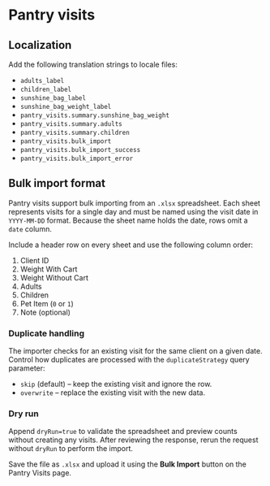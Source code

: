 # Pantry visits

## Localization

Add the following translation strings to locale files:

- `adults_label`
- `children_label`
- `sunshine_bag_label`
- `sunshine_bag_weight_label`
- `pantry_visits.summary.sunshine_bag_weight`
- `pantry_visits.summary.adults`
- `pantry_visits.summary.children`
- `pantry_visits.bulk_import`
- `pantry_visits.bulk_import_success`
- `pantry_visits.bulk_import_error`

## Bulk import format
 
Pantry visits support bulk importing from an `.xlsx` spreadsheet. Each sheet represents visits for a single day and must be named using the visit date in `YYYY-MM-DD` format. Because the sheet name holds the date, rows omit a `date` column.

Include a header row on every sheet and use the following column order:

1. Client ID
2. Weight With Cart
3. Weight Without Cart
4. Adults
5. Children
6. Pet Item (`0` or `1`)
7. Note (optional)

### Duplicate handling

The importer checks for an existing visit for the same client on a given date. Control how duplicates are processed with the `duplicateStrategy` query parameter:

- `skip` (default) – keep the existing visit and ignore the row.
- `overwrite` – replace the existing visit with the new data.

### Dry run

Append `dryRun=true` to validate the spreadsheet and preview counts without creating any visits. After reviewing the response, rerun the request without `dryRun` to perform the import.

Save the file as `.xlsx` and upload it using the **Bulk Import** button on the Pantry Visits page.
